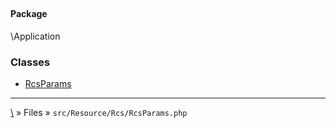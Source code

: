 ## 

#### Package
\Application







### Classes
* [RcsParams](classes/RcsParams)






***
[\\](Home) » Files » `src/Resource/Rcs/RcsParams.php`